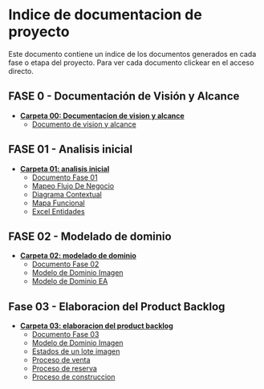 # Indice de documentacion de proyecto

Este documento contiene un indice de los documentos generados en cada fase o etapa del proyecto.
Para ver cada documento clickear en el acceso directo.

## FASE 0 - Documentación de Visión y Alcance
- [**Carpeta 00: Documentacion de vision y alcance**](https://github.com/justinasmith1/UTN-DS25-Grupo01/tree/f95a4da66fb2194c9f1cb3c6c777dfbdb1ccfd13/Documentacion/00%20-%20Documento%20de%20vision%20y%20alcance)<br>
    - [Documento de vision y alcance](https://github.com/justinasmith1/UTN-DS25-Grupo01/blob/f95a4da66fb2194c9f1cb3c6c777dfbdb1ccfd13/Documentacion/00%20-%20Documento%20de%20vision%20y%20alcance/VisionYAlcance_V01-1_G01.pdf)

## FASE 01 - Analisis inicial
- [**Carpeta 01: analisis inicial**](https://github.com/justinasmith1/UTN-DS25-Grupo01/tree/f95a4da66fb2194c9f1cb3c6c777dfbdb1ccfd13/Documentacion/01%20-%20Analisis%20Inicial)
    - [Documento Fase 01](https://github.com/justinasmith1/UTN-DS25-Grupo01/blob/f95a4da66fb2194c9f1cb3c6c777dfbdb1ccfd13/Documentacion/01%20-%20Analisis%20Inicial/F01-AnalisisInicial-Backlog.pdf)
    - [Mapeo Flujo De Negocio](https://github.com/justinasmith1/UTN-DS25-Grupo01/blob/main/Documentacion/01%20-%20Analisis%20Inicial/F01-1.1-MapeoFlujoDeNegocio.jpg)
    - [Diagrama Contextual](https://github.com/justinasmith1/UTN-DS25-Grupo01/blob/main/Documentacion/01%20-%20Analisis%20Inicial/F01-1.2-DiagramaContextual.jpg)
    - [Mapa Funcional](https://github.com/justinasmith1/UTN-DS25-Grupo01/blob/main/Documentacion/01%20-%20Analisis%20Inicial/F01-1.2-MapaFuncional.jpg)
    - [Excel Entidades](https://github.com/justinasmith1/UTN-DS25-Grupo01/blob/main/Documentacion/01%20-%20Analisis%20Inicial/Entidades.xlsx)

## FASE 02 - Modelado de dominio
- [**Carpeta 02: modelado de dominio**](https://github.com/justinasmith1/UTN-DS25-Grupo01/tree/main/Documentacion/02%20-%20Modelado%20de%20Dominio)
    - [Documento Fase 02](https://github.com/justinasmith1/UTN-DS25-Grupo01/blob/main/Documentacion/02%20-%20Modelado%20de%20Dominio/F02-ModeladoDeDominio-Backlog.pdf)
    - [Modelo de Dominio Imagen](https://github.com/justinasmith1/UTN-DS25-Grupo01/blob/main/Documentacion/02%20-%20Modelado%20de%20Dominio/Modelo%20De%20Dominio.jpg)
    - [Modelo de Dominio EA](https://github.com/justinasmith1/UTN-DS25-Grupo01/blob/main/Documentacion/02%20-%20Modelado%20de%20Dominio/ModeloDeDominio.EAP)

## Fase 03 - Elaboracion del Product Backlog
- [**Carpeta 03: elaboracion del product backlog**]()
    - [Documento Fase 03]()
    - [Modelo de Dominio Imagen]()
    - [Estados de un lote imagen]()
    - [Proceso de venta]()
    - [Proceso de reserva]()
    - [Proceso de construccion]()